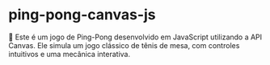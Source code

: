 # ping-pong-canvas-js
📌 Este é um jogo de Ping-Pong desenvolvido em JavaScript utilizando a API Canvas. Ele simula um jogo clássico de tênis de mesa, com controles intuitivos e uma mecânica interativa.
